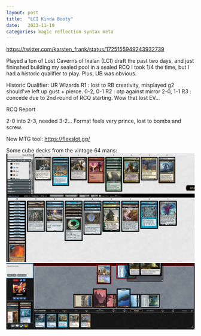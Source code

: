 ```yaml
---
layout: post
title:  "LCI Kinda Booty"
date:   2023-11-10 
categories: magic reflection syntax meta
---
```

https://twitter.com/karsten_frank/status/1725155949243932739

Played a ton of Lost Caverns of Ixalan (LCI) draft the past two days, and just fininshed building my sealed pool in a sealed RCQ
I took 1/4 the time, but I had a historic qualifier to play. Plus, UB was obvious.

Historic Qualifier: UR Wizards
R1 : lost to RB creativity, misplayed g2 should've left up gust + pierce. 0-2, 0-1
R2 : otp against mirror 2-0, 1-1
R3 : concede due to 2nd round of RCQ starting. Wow that lost EV...

RCQ Report

2-0 into 2-3, needed 3-2... Format feels very prince, lost to bombs and screw.


New MTG tool: 
https://flexslot.gg/

Some cube decks from the vintage 64 mans:
![My Image](docs\assets\images\academy_emrakul_deck.png)
![My Image](docs\assets\images\vintage_64_3-0.png)


